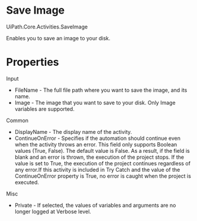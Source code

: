 ﻿# Save Image

UiPath.Core.Activities.SaveImage

Enables you to save an image to your disk.

# Properties

Input

* FileName - The full file path where you want to save the image, and its name.
* Image - The image that you want to save to your disk. Only Image variables are supported.

Common

* DisplayName - The display name of the activity.
* ContinueOnError - Specifies if the automation should continue even when the activity throws an error. This field only supports Boolean values (True, False). The default value is False. As a result, if the field is blank and an error is thrown, the execution of the project stops. If the value is set to True, the execution of the project continues regardless of any error.If this activity is included in Try Catch and the value of the ContinueOnError property is True, no error is caught when the project is executed.

Misc

* Private - If selected, the values of variables and arguments are no longer logged at Verbose level.

